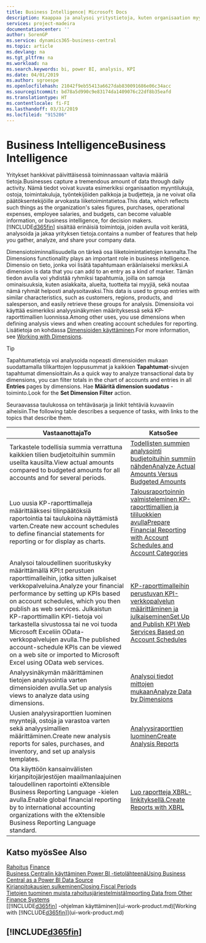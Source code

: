```yaml
---
title: Business Intelligence| Microsoft Docs
description: Kaappaa ja analysoi yritystietoja, kuten organisaation myyntilukuja, ostoja, toimintakuluja, työntekijöiden palkkoja ja budjetteja, ja ne voivat olla päätöksentekijöille arvokasta liiketoimintatietoa.
services: project-madeira
documentationcenter: ''
author: SorenGP
ms.service: dynamics365-business-central
ms.topic: article
ms.devlang: na
ms.tgt_pltfrm: na
ms.workload: na
ms.search.keywords: bi, power BI, analysis, KPI
ms.date: 04/01/2019
ms.author: sgroespe
ms.openlocfilehash: 21042f9eb55413a6627dab830091686e06c34acc
ms.sourcegitcommit: bd78a5d990c9e83174da1409076c22df8b35eafd
ms.translationtype: HT
ms.contentlocale: fi-FI
ms.lasthandoff: 03/31/2019
ms.locfileid: "915286"
---
```

# <a name="business-intelligence"></a><span data-ttu-id="c2134-103">Business Intelligence</span><span class="sxs-lookup"><span data-stu-id="c2134-103">Business Intelligence</span></span>
<span data-ttu-id="c2134-104">Yritykset hankkivat päivittäisessä toiminnassaan valtavia määriä tietoja.</span><span class="sxs-lookup"><span data-stu-id="c2134-104">Businesses capture a tremendous amount of data through daily activity.</span></span> <span data-ttu-id="c2134-105">Nämä tiedot voivat kuvata esimerkiksi organisaation myyntilukuja, ostoja, toimintakuluja, työntekijöiden palkkoja ja budjetteja, ja ne voivat olla päätöksentekijöille arvokasta liiketoimintatietoa.</span><span class="sxs-lookup"><span data-stu-id="c2134-105">This data, which reflects such things as the organization's sales figures, purchases, operational expenses, employee salaries, and budgets, can become valuable information, or business intelligence, for decision makers.</span></span> [!INCLUDE[d365fin](includes/d365fin_md.md)] <span data-ttu-id="c2134-106">sisältää erinäisiä toimintoja, joiden avulla voit kerätä, analysoida ja jakaa yrityksen tietoja.</span><span class="sxs-lookup"><span data-stu-id="c2134-106">contains a number of features that help you gather, analyze, and share your company data.</span></span>

<span data-ttu-id="c2134-107">Dimensiotoiminnallisuudella on tärkeä osa liiketoimintatietojen kannalta.</span><span class="sxs-lookup"><span data-stu-id="c2134-107">The Dimensions functionality plays an important role in business intelligence.</span></span> <span data-ttu-id="c2134-108">Dimensio on tieto, jonka voi lisätä tapahtumaan eräänlaiseksi merkiksi.</span><span class="sxs-lookup"><span data-stu-id="c2134-108">A dimension is data that you can add to an entry as a kind of marker.</span></span> <span data-ttu-id="c2134-109">Tämän tiedon avulla voi yhdistää ryhmiksi tapahtumia, joilla on samoja ominaisuuksia, kuten asiakkaita, alueita, tuotteita tai myyjiä, sekä noutaa nämä ryhmät helposti analysoitavaksi.</span><span class="sxs-lookup"><span data-stu-id="c2134-109">This data is used to group entries with similar characteristics, such as customers, regions, products, and salesperson, and easily retrieve these groups for analysis.</span></span> <span data-ttu-id="c2134-110">Dimensioita voi käyttää esimerkiksi analyysinäkymien määrityksessä sekä KP-raporttimallien luonnissa.</span><span class="sxs-lookup"><span data-stu-id="c2134-110">Among other uses, you use dimensions  when defining analysis views and when creating account schedules for reporting.</span></span> <span data-ttu-id="c2134-111">Lisätietoja on kohdassa [Dimensioiden käyttäminen](finance-dimensions.md).</span><span class="sxs-lookup"><span data-stu-id="c2134-111">For more information, see [Working with Dimensions](finance-dimensions.md).</span></span>

> [!TIP]
> <span data-ttu-id="c2134-112">Tapahtumatietoja voi analysoida nopeasti dimensioiden mukaan suodattamalla tilikarttojen loppusummat ja kaikkien **Tapahtumat**-sivujen tapahtumat dimensioittain.</span><span class="sxs-lookup"><span data-stu-id="c2134-112">As a quick way to analyze transactional data by dimensions, you can filter totals in the chart of accounts and entries in all **Entries** pages by dimensions.</span></span> <span data-ttu-id="c2134-113">Hae **Määritä dimension suodatus** -toiminto.</span><span class="sxs-lookup"><span data-stu-id="c2134-113">Look for the **Set Dimension Filter** action.</span></span>  

<span data-ttu-id="c2134-114">Seuraavassa taulukossa on tehtäväsarja ja linkit tehtäviä kuvaaviin aiheisiin.</span><span class="sxs-lookup"><span data-stu-id="c2134-114">The following table describes a sequence of tasks, with links to the topics that describe them.</span></span>  

| <span data-ttu-id="c2134-115">Vastaanottaja</span><span class="sxs-lookup"><span data-stu-id="c2134-115">To</span></span> | <span data-ttu-id="c2134-116">Katso</span><span class="sxs-lookup"><span data-stu-id="c2134-116">See</span></span> |
| --- | --- |
|<span data-ttu-id="c2134-117">Tarkastele todellisia summia verrattuna kaikkien tilien budjetoituihin summiin useilta kausilta.</span><span class="sxs-lookup"><span data-stu-id="c2134-117">View actual amounts compared to budgeted amounts for all accounts and for several periods.</span></span>|[<span data-ttu-id="c2134-118">Todellisten summien analysointi budjetoituihin summiin nähden</span><span class="sxs-lookup"><span data-stu-id="c2134-118">Analyze Actual Amounts Versus Budgeted Amounts</span></span>](bi-how-analyze-actual-versus-budget.md)|
|<span data-ttu-id="c2134-119">Luo uusia KP-raporttimalleja määrittääksesi tilinpäätöksiä raportointia tai taulukoina näyttämistä varten.</span><span class="sxs-lookup"><span data-stu-id="c2134-119">Create new account schedules to define financial statements for reporting or for display as charts.</span></span>|[<span data-ttu-id="c2134-120">Talousraportoinnin valmisteleminen KP-raporttimallien ja tililuokkien avulla</span><span class="sxs-lookup"><span data-stu-id="c2134-120">Prepare Financial Reporting with Account Schedules and Account Categories</span></span>](bi-how-work-account-schedule.md)|
|<span data-ttu-id="c2134-121">Analysoi taloudellinen suorituskyky määrittämällä KPI:t perustuen raporttimalleihin, jotka sitten julkaiset verkkopalveluina.</span><span class="sxs-lookup"><span data-stu-id="c2134-121">Analyze your financial performance by setting up KPIs based on account schedules, which you then publish as web services.</span></span> <span data-ttu-id="c2134-122">Julkaistun KP-raporttimallin KPI-tietoja voi tarkastella sivustossa tai ne voi tuoda Microsoft Exceliin OData-verkkopalvelujen avulla.</span><span class="sxs-lookup"><span data-stu-id="c2134-122">The published account-schedule KPIs can be viewed on a web site or imported to Microsoft Excel using OData web services.</span></span>|[<span data-ttu-id="c2134-123">KP-raporttimalleihin perustuvan KPI-verkkopalvelun määrittäminen ja julkaiseminen</span><span class="sxs-lookup"><span data-stu-id="c2134-123">Set Up and Publish KPI Web Services Based on Account Schedules</span></span>](bi-how-to-set-up-and-publish-kpi-web-services-based-on-account-schedules.md)|
|<span data-ttu-id="c2134-124">Analyysinäkymän määrittäminen tietojen analysointia varten dimensioiden avulla.</span><span class="sxs-lookup"><span data-stu-id="c2134-124">Set up analysis views to analyze data using dimensions.</span></span>|[<span data-ttu-id="c2134-125">Analysoi tiedot mittojen mukaan</span><span class="sxs-lookup"><span data-stu-id="c2134-125">Analyze Data by Dimensions</span></span>](bi-how-analyze-data-dimension.md)|
|<span data-ttu-id="c2134-126">Uusien analyysiraporttien luominen myyntejä, ostoja ja varastoa varten sekä analyysimallien määrittäminen.</span><span class="sxs-lookup"><span data-stu-id="c2134-126">Create new analysis reports for sales, purchases, and inventory, and set up analysis templates.</span></span>|[<span data-ttu-id="c2134-127">Analyysiraporttien luominen</span><span class="sxs-lookup"><span data-stu-id="c2134-127">Create Analysis Reports</span></span>](bi-how-create-analysis-views-reports.md)|
|<span data-ttu-id="c2134-128">Ota käyttöön kansainvälisten kirjanpitojärjestöjen maailmanlaajuinen taloudellinen raportointi eXtensible Business Reporting Language -kielen avulla.</span><span class="sxs-lookup"><span data-stu-id="c2134-128">Enable global financial reporting by to international accounting organizations with the eXtensible Business Reporting Language standard.</span></span>|[<span data-ttu-id="c2134-129">Luo raportteja XBRL-linkityksellä.</span><span class="sxs-lookup"><span data-stu-id="c2134-129">Create Reports with XBRL</span></span>](bi-create-reports-with-xbrl.md)|

## <a name="see-also"></a><span data-ttu-id="c2134-130">Katso myös</span><span class="sxs-lookup"><span data-stu-id="c2134-130">See Also</span></span>
<span data-ttu-id="c2134-131">[Rahoitus](finance.md)  </span><span class="sxs-lookup"><span data-stu-id="c2134-131">[Finance](finance.md)  </span></span>  
[<span data-ttu-id="c2134-132">Business Centralin käyttäminen Power BI -tietolähteenä</span><span class="sxs-lookup"><span data-stu-id="c2134-132">Using Business Central as a Power BI Data Source</span></span>](across-how-use-financials-data-source-powerbi.md)  
[<span data-ttu-id="c2134-133">Kirjanpitokausien sulkeminen</span><span class="sxs-lookup"><span data-stu-id="c2134-133">Closing Fiscal Periods</span></span>](year-close-years-periods.md)  
[<span data-ttu-id="c2134-134">Tietojen tuominen muista rahoitusjärjestelmistä</span><span class="sxs-lookup"><span data-stu-id="c2134-134">Importing Data from Other Finance Systems</span></span>](across-import-data-configuration-packages.md)  
<span data-ttu-id="c2134-135">[[!INCLUDE[d365fin](includes/d365fin_md.md)] -ohjelman käyttäminen](ui-work-product.md)</span><span class="sxs-lookup"><span data-stu-id="c2134-135">[Working with [!INCLUDE[d365fin](includes/d365fin_md.md)]](ui-work-product.md)</span></span>

## [!INCLUDE[d365fin](includes/free_trial_md.md)]  
